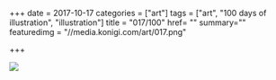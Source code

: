 +++
date = 2017-10-17
categories = ["art"]
tags = ["art", "100 days of illustration", "illustration"]
title = "017/100"
href= ""
summary=""
featuredimg = "//media.konigi.com/art/017.png"

+++

<img src="//media.konigi.com/art/017.png" />
